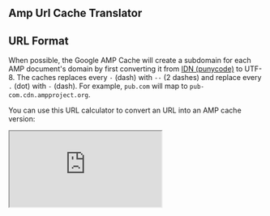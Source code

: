 ## Amp Url Cache Translator


## URL Format

When possible, the Google AMP Cache will create a subdomain for each AMP document's domain by first converting it from [IDN (punycode)](https://en.wikipedia.org/wiki/Punycode) to UTF-8. The caches replaces every `-` (dash) with `--` (2 dashes) and replace every `.` (dot) with `-` (dash). For example, `pub.com` will map to `pub-com.cdn.ampproject.org`.

You can use this URL calculator to convert an URL into an AMP cache version:



<iframe  src="https://amp.dev/static/samples/files/amp-url-converter.html?url=https://amp.dev/index.amp.html" width: calc(100% - 1px);>
 
</iframe>

